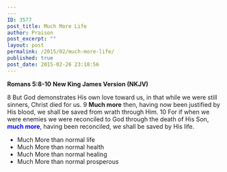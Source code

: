 ```yaml
---
---
ID: 3577
post_title: Much More Life
author: Praison
post_excerpt: ""
layout: post
permalink: /2015/02/much-more-life/
published: true
post_date: 2015-02-26 23:18:56
---
```

<strong>Romans 5:8-10</strong>
<strong> New King James Version (NKJV)</strong>

8 But God demonstrates His own love toward us, in that while we were still sinners, Christ died for us. 9 <strong>Much more</strong> then, having now been justified by His blood, we shall be saved from wrath through Him. 10 For if when we were enemies we were reconciled to God through the death of His Son, <strong><span style="color: #0000ff;">much more</span></strong>, having been reconciled, we shall be saved by His life.
<ul>
	<li>Much More than normal life</li>
	<li>Much More than normal health</li>
	<li>Much More than normal healing</li>
	<li>Much More than normal prosperous</li>
</ul>